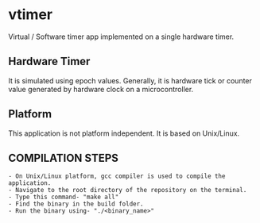 # vtimer

Virtual / Software timer app implemented on a single hardware timer.

## Hardware Timer

It is simulated using epoch values.
Generally, it is hardware tick or counter value generated by hardware clock on a microcontroller.

## Platform

This application is not platform independent. It is based on Unix/Linux.

## COMPILATION STEPS

    - On Unix/Linux platform, gcc compiler is used to compile the application.
    - Navigate to the root directory of the repository on the terminal.
    - Type this command- "make all"
    - Find the binary in the build folder.
    - Run the binary using- "./<binary_name>"
